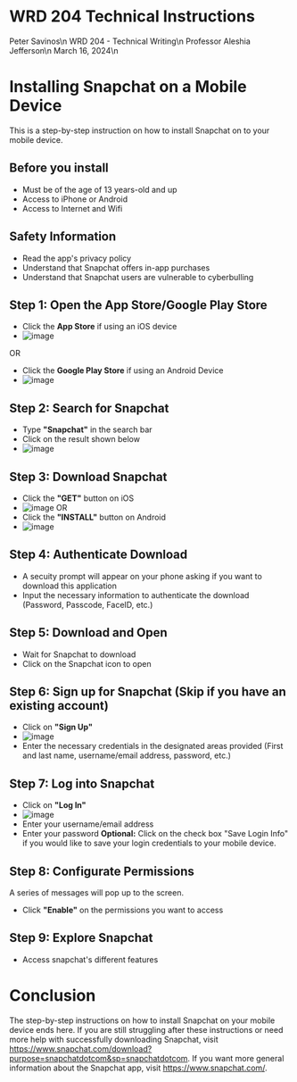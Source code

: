 # WRD 204 Technical Instructions
Peter Savinos\n
WRD 204 - Technical Writing\n
Professor Aleshia Jefferson\n
March 16, 2024\n
# Installing Snapchat on a Mobile Device
This is a step-by-step instruction on how to install Snapchat on to your mobile device.
## Before you install
- Must be of the age of 13 years-old and up
- Access to iPhone or Android
- Access to Internet and Wifi
## Safety Information
- Read the app's privacy policy
- Understand that Snapchat offers in-app purchases
- Understand that Snapchat users are vulnerable to cyberbulling
## Step 1: Open the App Store/Google Play Store
- Click the **App Store** if using an iOS device
- ![image](https://github.com/petersavinos/Technical_Instructions/assets/163622902/429929bc-73e9-4e38-8427-880db5c160ed)

OR
- Click the **Google Play Store** if using an Android Device
- ![image](https://github.com/petersavinos/Technical_Instructions/assets/163622902/15a70845-0588-4190-bd26-d0ba277a747d)

## Step 2: Search for Snapchat
- Type **"Snapchat"** in the search bar
- Click on the result shown below
- ![image](https://github.com/petersavinos/Technical_Instructions/assets/163622902/969ea8db-fdc6-45a1-9711-241d97956c5b)

## Step 3: Download Snapchat
- Click the **"GET"** button on iOS
- ![image](https://github.com/petersavinos/Technical_Instructions/assets/163622902/55f851d0-273b-42bc-872b-a120f3280a50)
OR
- Click the **"INSTALL"** button on Android
- ![image](https://github.com/petersavinos/Technical_Instructions/assets/163622902/9124ef15-983e-460a-9192-b847779e02ac)

## Step 4: Authenticate Download
- A secuity prompt will appear on your phone asking if you want to download this application
- Input the necessary information to authenticate the download (Password, Passcode, FaceID, etc.)
## Step 5: Download and Open
- Wait for Snapchat to download
- Click on the Snapchat icon to open
## Step 6: Sign up for Snapchat (Skip if you have an existing account)
- Click on **"Sign Up"**
- ![image](https://github.com/petersavinos/Technical_Instructions/assets/163622902/d975f3eb-c363-48bb-88d7-96a346af2fc2)
- Enter the necessary credentials in the designated areas provided
  (First and last name, username/email address, password, etc.)
## Step 7: Log into Snapchat
- Click on **"Log In"**
- ![image](https://github.com/petersavinos/Technical_Instructions/assets/163622902/a9b8b702-4759-4bef-afd1-3445a0e585c0)
- Enter your username/email address
- Enter your password
**Optional:** Click on the check box "Save Login Info" if you would like to save your login credentials to your mobile device.
## Step 8: Configurate Permissions
A series of messages will pop up to the screen.
- Click **"Enable"** on the permissions you want to access
## Step 9: Explore Snapchat
- Access snapchat's different features
# Conclusion
  The step-by-step instructions on how to install Snapchat on your mobile device ends here. If you are still struggling after these instructions or need more help with successfully downloading Snapchat, visit https://www.snapchat.com/download?purpose=snapchatdotcom&sp=snapchatdotcom. If you want more general information about the Snapchat app, visit https://www.snapchat.com/.
